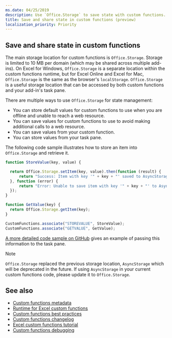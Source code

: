 ```yaml
---
ms.date: 04/25/2019
description: Use `Office.Storage` to save state with custom functions. 
title: Save and share state in custom functions (preview)
localization_priority: Priority
---
```


## Save and share state in custom functions

The main storage location for custom functions is `Office.Storage`. Storage is limited to 10 MB per domain (which may be shared across multiple add-ins). On Excel for Windows, `Office.Storage` is a separate location within the custom functions runtime, but for Excel Online and Excel for Mac, `Office.Storage` is the same as the browser's `localStorage`. `Office.Storage` is a useful storage location that can be accessed by both custom functions and your add-in's task pane.

There are multiple ways to use `Office.Storage` for state management:

- You can store default values for custom functions to use when you are offline and unable to reach a web resource.
- You can save values for custom functions to use to avoid making additional calls to a web resource.
- You can save values from your custom function.
- You can store values from your task pane.

The following code sample illustrates how to store an item into `Office.Storage` and retrieve it.

```js
function StoreValue(key, value) {

  return Office.Storage.setItem(key, value).then(function (result) {
      return "Success: Item with key '" + key + "' saved to AsyncStorage.";
  }, function (error) {
      return "Error: Unable to save item with key '" + key + "' to AsyncStorage. " + error;
  });
}

function GetValue(key) {
  return Office.Storage.getItem(key);
}

CustomFunctions.associate("STOREVALUE", StoreValue);
CustomFunctions.associate("GETVALUE", GetValue);
```

[A more detailed code sample on GitHub](https://github.com/OfficeDev/PnP-OfficeAddins/tree/master/Excel-custom-functions/AsyncStorage) gives an example of passing this information to the task pane.

>[!NOTE]
> `Office.Storage` replaced the previous storage location, `AsyncStorage` which will be deprecated in the future. If using `AsyncStorage` in your current custom functions code, please update it to `Office.Storage`.

## See also

* [Custom functions metadata](custom-functions-json.md)
* [Runtime for Excel custom functions](custom-functions-runtime.md)
* [Custom functions best practices](custom-functions-best-practices.md)
* [Custom functions changelog](custom-functions-changelog.md)
* [Excel custom functions tutorial](../tutorials/excel-tutorial-create-custom-functions.md)
* [Custom functions debugging](custom-functions-debugging.md)
